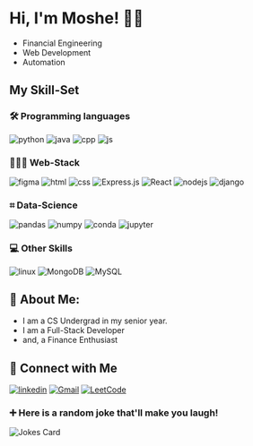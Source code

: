 
# Hi, I'm Moshe! 👋🏻

  - Financial Engineering
  - Web Development
  - Automation

## My Skill-Set

### 🛠 Programming languages
![python](https://img.shields.io/badge/Python-FFD43B?style=for-the-badge&logo=python&logoColor=darkgreen)
![java](https://img.shields.io/badge/Java-ED8B00?style=for-the-badge&logo=openjdk&logoColor=white)
![cpp](https://img.shields.io/badge/C%2B%2B-00599C?style=for-the-badge&logo=c%2B%2B&logoColor=white)
![js](https://img.shields.io/badge/JavaScript-323330?style=for-the-badge&logo=javascript&logoColor=F7DF1E)

### 👨🏻‍💻 Web-Stack
![figma](https://img.shields.io/badge/Figma-F24E1E?style=for-the-badge&logo=figma&logoColor=white)
![html](https://img.shields.io/badge/HTML5-E34F26?style=for-the-badge&logo=html5&logoColor=white)
![css](	https://img.shields.io/badge/CSS3-1572B6?style=for-the-badge&logo=css3&logoColor=white)
![Express.js](https://img.shields.io/badge/express.js-%23404d59.svg?style=for-the-badge&logo=express&logoColor=%2361DAFB)
![React](https://img.shields.io/badge/react-%2320232a.svg?style=for-the-badge&logo=react&logoColor=%2361DAFB)
![nodejs](https://img.shields.io/badge/Node.js-339933?style=for-the-badge&logo=nodedotjs&logoColor=white)
![django](https://img.shields.io/badge/Django-092E20?style=for-the-badge&logo=django&logoColor=green)

### ⌗ Data-Science
![pandas](https://img.shields.io/badge/Pandas-2C2D72?style=for-the-badge&logo=pandas&logoColor=white)
![numpy](https://img.shields.io/badge/Numpy-777BB4?style=for-the-badge&logo=numpy&logoColor=white)
![conda](https://img.shields.io/badge/conda-342B029.svg?&style=for-the-badge&logo=anaconda&logoColor=white)
![jupyter](https://img.shields.io/badge/Jupyter-F37626.svg?&style=for-the-badge&logo=Jupyter&logoColor=white)

### 💻 Other Skills
![linux](	https://img.shields.io/badge/Linux-FCC624?style=for-the-badge&logo=linux&logoColor=black)
![MongoDB](https://img.shields.io/badge/MongoDB-%234ea94b.svg?style=for-the-badge&logo=mongodb&logoColor=white)
![MySQL](https://img.shields.io/badge/mysql-%2300f.svg?style=for-the-badge&logo=mysql&logoColor=white)
    
## 🚀 About Me:

- I am a CS Undergrad in my senior year.
- I am a Full-Stack Developer
- and, a Finance Enthusiast

## 🔗 Connect with Me
[![linkedin](https://img.shields.io/badge/linkedin-0A66C2?style=for-the-badge&logo=linkedin&logoColor=white)](https://www.linkedin.com/in/mosheshtaygrudautomation/)
[![Gmail](https://img.shields.io/badge/Gmail-D14836?style=for-the-badge&logo=gmail&logoColor=white)](mailto:mshtaygrud@gmail.com?subject=Contact%20From%20Github)
[![LeetCode](https://img.shields.io/badge/LeetCode-000000?style=for-the-badge&logo=LeetCode&logoColor=#d16c06)](https://leetcode.com/mosheking/)
  
### ➕ Here is a random joke that'll make you laugh!
![Jokes Card](https://readme-jokes.vercel.app/api)


